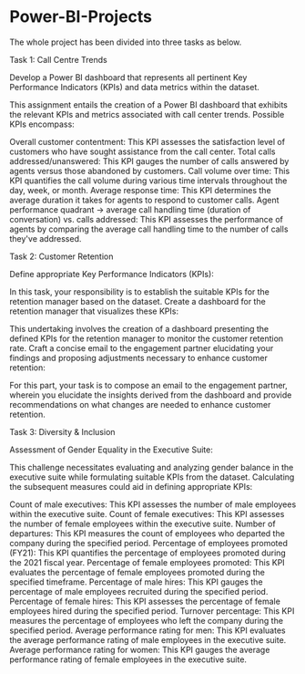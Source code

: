 # Power-BI-Projects
The whole project has been divided into three tasks as below.

Task 1: Call Centre Trends

Develop a Power BI dashboard that represents all pertinent Key Performance Indicators (KPIs) and data metrics within the dataset.

This assignment entails the creation of a Power BI dashboard that exhibits the relevant KPIs and metrics associated with call center trends. Possible KPIs encompass:

Overall customer contentment: This KPI assesses the satisfaction level of customers who have sought assistance from the call center.
Total calls addressed/unanswered: This KPI gauges the number of calls answered by agents versus those abandoned by customers.
Call volume over time: This KPI quantifies the call volume during various time intervals throughout the day, week, or month.
Average response time: This KPI determines the average duration it takes for agents to respond to customer calls.
Agent performance quadrant -> average call handling time (duration of conversation) vs. calls addressed: This KPI assesses the performance of agents by comparing the average call handling time to the number of calls they've addressed.

Task 2: Customer Retention

Define appropriate Key Performance Indicators (KPIs):

In this task, your responsibility is to establish the suitable KPIs for the retention manager based on the dataset. Create a dashboard for the retention manager that visualizes these KPIs:

This undertaking involves the creation of a dashboard presenting the defined KPIs for the retention manager to monitor the customer retention rate. Craft a concise email to the engagement partner elucidating your findings and proposing adjustments necessary to enhance customer retention:

For this part, your task is to compose an email to the engagement partner, wherein you elucidate the insights derived from the dashboard and provide recommendations on what changes are needed to enhance customer retention.

Task 3: Diversity & Inclusion

Assessment of Gender Equality in the Executive Suite:

This challenge necessitates evaluating and analyzing gender balance in the executive suite while formulating suitable KPIs from the dataset. Calculating the subsequent measures could aid in defining appropriate KPIs:

Count of male executives: This KPI assesses the number of male employees within the executive suite.
Count of female executives: This KPI assesses the number of female employees within the executive suite.
Number of departures: This KPI measures the count of employees who departed the company during the specified period.
Percentage of employees promoted (FY21): This KPI quantifies the percentage of employees promoted during the 2021 fiscal year.
Percentage of female employees promoted: This KPI evaluates the percentage of female employees promoted during the specified timeframe.
Percentage of male hires: This KPI gauges the percentage of male employees recruited during the specified period.
Percentage of female hires: This KPI assesses the percentage of female employees hired during the specified period.
Turnover percentage: This KPI measures the percentage of employees who left the company during the specified period.
Average performance rating for men: This KPI evaluates the average performance rating of male employees in the executive suite.
Average performance rating for women: This KPI gauges the average performance rating of female employees in the executive suite.
